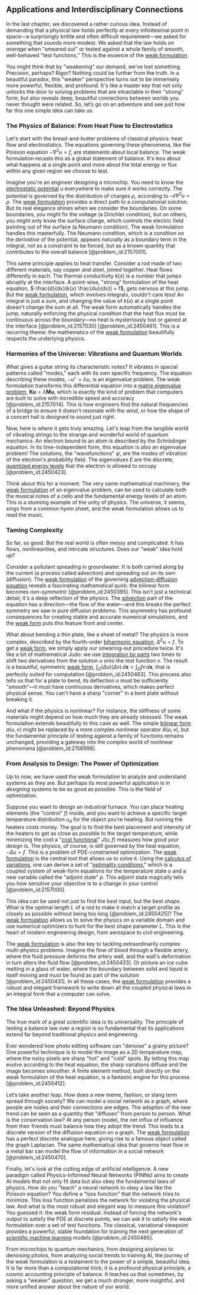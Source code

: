 ## Applications and Interdisciplinary Connections

In the last chapter, we discovered a rather curious idea. Instead of demanding that a physical law holds perfectly at every infinitesimal point in space—a surprisingly brittle and often difficult requirement—we asked for something that sounds more modest. We asked that the law holds *on average* when "smeared out" or tested against a whole family of smooth, well-behaved "test functions." This is the essence of the [weak formulation](@article_id:142403).

You might think that by "weakening" our demand, we've lost something. Precision, perhaps? Rigor? Nothing could be further from the truth. In a beautiful paradox, this "weaker" perspective turns out to be immensely more powerful, flexible, and profound. It's like a master key that not only unlocks the door to solving problems that are intractable in their "strong" form, but also reveals deep, beautiful connections between worlds you never thought were related. So, let’s go on an adventure and see just how far this one simple idea can take us.

### The Physics of Balance: From Heat Flow to Electrostatics

Let's start with the bread-and-butter problems of classical physics: heat flow and electrostatics. The equations governing these phenomena, like the Poisson equation $-\nabla^2 u = f$, are statements about local balance. The weak formulation recasts this as a global statement of balance. It's less about what happens at a single point and more about the total energy or flux within any given region we choose to test.

Imagine you're an engineer designing a microchip. You need to know the [electrostatic potential](@article_id:139819) $u$ everywhere to make sure it works correctly. The potential is governed by the distribution of charges $\rho$, according to $-\epsilon \nabla^2 u = \rho$. The [weak formulation](@article_id:142403) provides a direct path to a computational solution. But its real elegance shines when we consider the boundaries. On some boundaries, you might fix the voltage (a Dirichlet condition), but on others, you might only know the surface charge, which controls the electric field pointing out of the surface (a Neumann condition). The weak formulation handles this masterfully. The Neumann condition, which is a condition on the *derivative* of the potential, appears naturally as a boundary term in the integral, not as a constraint to be forced, but as a known quantity that contributes to the overall balance [@problem_id:2157001].

This same principle applies to heat transfer. Consider a rod made of two different materials, say copper and steel, joined together. Heat flows differently in each. The thermal conductivity $k(x)$ is a number that jumps abruptly at the interface. A point-wise, "strong" formulation of the heat equation, $-\frac{d}{dx}(k(x) \frac{du}{dx}) = f$, gets nervous at this jump. But the [weak formulation](@article_id:142403), which involves integrals, couldn't care less! An integral is just a sum, and changing the value of $k(x)$ at a single point doesn't change the sum at all. The weak form automatically handles the jump, naturally enforcing the physical condition that the heat flux must be continuous across the boundary—no heat is mysteriously lost or gained at the interface [@problem_id:2157030] [@problem_id:2450461]. This is a recurring theme: the mathematics of the [weak formulation](@article_id:142403) beautifully respects the underlying physics.

### Harmonies of the Universe: Vibrations and Quantum Worlds

What gives a guitar string its characteristic notes? It vibrates in special patterns called "modes," each with its own specific frequency. The equation describing these modes, $-u'' = \lambda u$, is an eigenvalue problem. The weak formulation transforms this differential equation into a [matrix eigenvalue problem](@article_id:141952), $\mathbf{K}\mathbf{u} = \lambda \mathbf{M}\mathbf{u}$, which is exactly the kind of problem that computers are built to solve with incredible speed and accuracy [@problem_id:2157014]. This is how engineers find the natural frequencies of a bridge to ensure it doesn't resonate with the wind, or how the shape of a concert hall is designed to sound just right.

Now, here is where it gets truly amazing. Let's leap from the tangible world of vibrating strings to the strange and wonderful world of quantum mechanics. An electron bound to an atom is described by the Schrödinger equation. In its time-independent form, this equation is *also* an eigenvalue problem! The solutions, the "wavefunctions" $\psi$, are the modes of vibration of the electron's probability field. The eigenvalues $E$ are the discrete, [quantized energy levels](@article_id:140417) that the electron is allowed to occupy [@problem_id:2450423].

Think about this for a moment. The very same mathematical machinery, the [weak formulation](@article_id:142403) of an eigenvalue problem, can be used to calculate both the musical notes of a cello and the fundamental energy levels of an atom. This is a stunning example of the unity of physics. The universe, it seems, sings from a common hymn sheet, and the weak formulation allows us to read the music.

### Taming Complexity

So far, so good. But the real world is often messy and complicated. It has flows, nonlinearities, and intricate structures. Does our "weak" idea hold up?

Consider a pollutant spreading in groundwater. It is both carried along by the current (a process called advection) and spreading out on its own (diffusion). The [weak formulation](@article_id:142403) of the governing [advection-diffusion equation](@article_id:143508) reveals a fascinating mathematical quirk: the bilinear form becomes *non-symmetric* [@problem_id:2450395]. This isn't just a technical detail; it's a deep reflection of the physics. The [advection](@article_id:269532) part of the equation has a direction—the flow of the water—and this breaks the perfect symmetry we saw in pure diffusion problems. This asymmetry has profound consequences for creating stable and accurate numerical simulations, and the [weak form](@article_id:136801) puts this feature front and center.

What about bending a thin plate, like a sheet of metal? The physics is more complex, described by the fourth-order [biharmonic equation](@article_id:165212), $\Delta^2 u = f$. To get a [weak form](@article_id:136801), we simply apply our smearing-out procedure twice. It's like a bit of mathematical Judo: we use [integration by parts](@article_id:135856) two times to shift two derivatives from the solution $u$ onto the test function $v$. The result is a beautiful, symmetric [weak form](@article_id:136801), $\int_\Omega (\Delta u) (\Delta v) \, d\mathbf{x} = \int_\Omega f v \, d\mathbf{x}$, that is perfectly suited for computation [@problem_id:2450463]. This process also tells us that for a plate to bend, its deflection $u$ must be sufficiently "smooth"—it must have continuous derivatives, which makes perfect physical sense. You can't have a sharp "corner" in a bent plate without breaking it.

And what if the physics is nonlinear? For instance, the stiffness of some materials might depend on how much they are already stressed. The weak formulation extends beautifully to this case as well. The simple [bilinear form](@article_id:139700) $a(u,v)$ might be replaced by a more complex nonlinear operator $A(u,v)$, but the fundamental principle of testing against a family of functions remains unchanged, providing a gateway into the complex world of nonlinear phenomena [@problem_id:2156998].

### From Analysis to Design: The Power of Optimization

Up to now, we have used the weak formulation to analyze and understand systems as they are. But perhaps its most powerful application is in *designing* systems to be as good as possible. This is the field of optimization.

Suppose you want to design an industrial furnace. You can place heating elements (the "control" $f$) inside, and you want to achieve a specific target temperature distribution $u_d$ for the object you're heating. But running the heaters costs money. The goal is to find the best placement and intensity of the heaters to get as close as possible to the target temperature, while minimizing the cost a "[cost functional](@article_id:267568)" $J(u,f)$ measures how good your design is. The physics, of course, is still governed by the heat equation, $-\Delta u = f$. This is a problem of PDE-constrained optimization. The [weak formulation](@article_id:142403) is the central tool that allows us to solve it. Using the [calculus of variations](@article_id:141740), one can derive a set of "[optimality conditions](@article_id:633597)," which is a coupled system of weak-form equations for the temperature state $u$ and a new variable called the "adjoint state" $p$. This adjoint state magically tells you how sensitive your objective is to a change in your control [@problem_id:2157000].

This idea can be used not just to find the best input, but the best *shape*. What is the optimal length $L$ of a rod to make it match a target profile as closely as possible without being too long [@problem_id:2450425]? The [weak formulation](@article_id:142403) allows us to solve the physics on a variable domain and use numerical optimizers to hunt for the best shape parameter $L$. This is the heart of modern engineering design, from aerospace to civil engineering.

The [weak formulation](@article_id:142403) is also the key to tackling extraordinarily complex multi-physics problems. Imagine the flow of blood through a flexible artery, where the fluid pressure deforms the artery wall, and the wall's deformation in turn alters the fluid flow [@problem_id:2450433]. Or picture an ice cube melting in a glass of water, where the boundary between solid and liquid is itself moving and must be found as part of the solution [@problem_id:2450431]. In all these cases, the [weak formulation](@article_id:142403) provides a robust and elegant framework to write down all the coupled physical laws in an integral form that a computer can solve.

### The Idea Unleashed: Beyond Physics

The true mark of a great scientific idea is its universality. The principle of testing a balance law over a region is so fundamental that its applications extend far beyond traditional physics and engineering.

Ever wondered how photo editing software can "denoise" a grainy picture? One powerful technique is to model the image as a 2D temperature map, where the noisy pixels are sharp "hot" and "cold" spots. By letting this map evolve according to the heat equation, the sharp variations diffuse and the image becomes smoother. A finite element method, built directly on the weak formulation of the heat equation, is a fantastic engine for this process [@problem_id:2450412].

Let’s take another leap. How does a new meme, fashion, or slang term spread through society? We can model a social network as a graph, where people are nodes and their connections are edges. The adoption of the new trend can be seen as a quantity that "diffuses" from person to person. What is the conservation law? At any person (node), the net influx of influence from their friends must balance how they adopt the trend. This leads to a discrete version of the diffusion equation on a graph. The [weak formulation](@article_id:142403) has a perfect discrete analogue here, giving rise to a famous object called the graph Laplacian. The same mathematical idea that governs heat flow in a metal bar can model the flow of information in a social network [@problem_id:2450470].

Finally, let's look at the cutting edge of artificial intelligence. A new paradigm called Physics-Informed Neural Networks (PINNs) aims to create AI models that not only fit data but also obey the fundamental laws of physics. How do you "teach" a neural network to obey a law like the Poisson equation? You define a "loss function" that the network tries to minimize. This loss function penalizes the network for violating the physical law. And what is the most robust and elegant way to measure this violation? You guessed it: the weak form residual. Instead of forcing the network's output to satisfy the PDE at discrete points, we can ask it to satisfy the weak formulation over a set of test functions. The classical, variational viewpoint provides a powerful, stable foundation for training the next generation of [scientific machine learning](@article_id:145061) models [@problem_id:2450465].

From microchips to quantum mechanics, from designing airplanes to denoising photos, from analyzing social trends to training AI, the journey of the weak formulation is a testament to the power of a simple, beautiful idea. It is far more than a computational trick; it is a profound physical principle, a cosmic accounting principle of balance. It teaches us that sometimes, by asking a "weaker" question, we get a much stronger, more insightful, and more unified answer about the nature of our world.